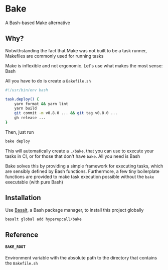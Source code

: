 # Bake

A Bash-based Make alternative

## Why?

Notwithstanding the fact that Make was not built to be a task runner, Makefiles are commonly used for running tasks

Make is inflexible and not ergonomic. Let's use what makes the most sense: Bash

All you have to do is create a `Bakefile.sh`

```sh
#!/usr/bin/env bash

task.deploy() {
	yarn format && yarn lint
	yarn build
	git commit -m v0.8.0 ... && git tag v0.8.0 ...
	gh release ...
}
```

Then, just run

```sh
bake deploy
```

This will automatically create a `./bake`, that you can use to execute your tasks in CI, or for those that don't have `bake`. All you need is Bash

Bake solves this by providing a simple framework for executing tasks, which are sensibly defined by Bash functions. Furthermore, a few tiny boilerplate functions are provided to make task execution possible without the `bake` executable (with pure Bash)

## Installation

Use [Basalt](https://github.com/hyperupcall/basalt), a Bash package manager, to install this project globally

```sh
basalt global add hyperupcall/bake
```

## Reference

#### `BAKE_ROOT`

Environment variable with the absolute path to the directory that contains the `Bakefile.sh`

